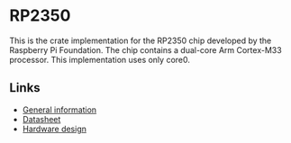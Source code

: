 # RP2350

This is the crate implementation for the RP2350 chip developed by the Raspberry Pi Foundation. The chip contains a dual-core Arm Cortex-M33 processor. This implementation uses only core0.
## Links

* [General information](https://datasheets.raspberrypi.com/pico/getting-started-with-pico.pdf)
* [Datasheet](https://datasheets.raspberrypi.org/rp2350/rp2350-datasheet.pdf)
* [Hardware design](https://datasheets.raspberrypi.org/rp2350/hardware-design-with-rp2350.pdf)
